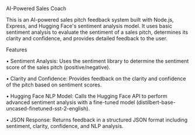 AI-Powered Sales Coach

This is an AI-powered sales pitch feedback system built with Node.js, Express, and Hugging Face's sentiment analysis model. It uses basic sentiment analysis to evaluate the sentiment of a sales pitch, determines its clarity and confidence, and provides detailed feedback to the user.

Features

• Sentiment Analysis: Uses the sentiment library to determine the sentiment score of the sales pitch (positive/negative).

• Clarity and Confidence: Provides feedback on the clarity and confidence of the pitch based on sentiment scores.

• Hugging Face NLP Model: Calls the Hugging Face API to perform advanced sentiment analysis with a fine-tuned model (distilbert-base-uncased-finetuned-sst-2-english).

• JSON Response: Returns feedback in a structured JSON format including sentiment, clarity, confidence, and NLP analysis.
